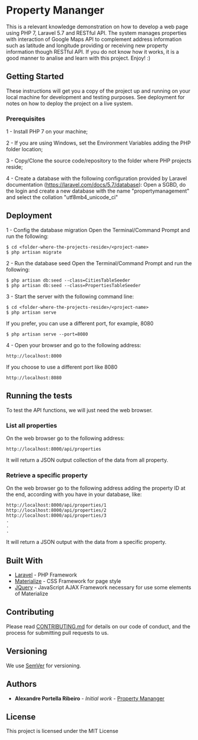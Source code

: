 # Property Mananger

This is a relevant knowledge demonstration on how to develop a web page using PHP 7, Laravel 5.7 and RESTful API. 
The system manages properties with interaction of Google Maps API to complement address information such as latitude and longitude providing or receiving new property information though RESTful API. 
If you do not know how it works, it is a good manner to analise and learn with this project. 
Enjoy! :)

## Getting Started

These instructions will get you a copy of the project up and running on your local machine for development and testing purposes. See deployment for notes on how to deploy the project on a live system.

### Prerequisites

1 - Install PHP 7 on your machine;

2 - If you are using Windows, set the Environment Variables adding the PHP folder location;

3 - Copy/Clone the source code/repository to the folder where PHP projects reside;

4 - Create a database with the following configuration provided by Laravel documentation (https://laravel.com/docs/5.7/database):
Open a SGBD, do the login and create a new database with the name "propertymanagement" and select the collation "utf8mb4_unicode_ci"

## Deployment

1 - Config the database migration
Open the Terminal/Command Prompt and run the following:
```
$ cd <folder-where-the-projects-reside>/<project-name>
$ php artisan migrate
```

2 - Run the database seed
Open the Terminal/Command Prompt and run the following:
```
$ php artisan db:seed --class=CitiesTableSeeder
$ php artisan db:seed --class=PropertiesTableSeeder
```

3 - Start the server with the following command line:
```
$ cd <folder-where-the-projects-reside>/<project-name>
$ php artisan serve
```
If you prefer, you can use a different port, for example, 8080
```
$ php artisan serve --port=8080
```

4 - Open your browser and go to the following address:
```
http://localhost:8000
```
If you choose to use a different port like 8080
```
http://localhost:8080
```

## Running the tests

To test the API functions, we will just need the web browser.

### List all properties

On the web browser go to the following address:
```
http://localhost:8000/api/properties
```
It will return a JSON output collection of the data from all property.

### Retrieve a specific property

On the web browser go to the following address adding the property ID at the end, according with you have in your database, like:
```
http://localhost:8000/api/properties/1
http://localhost:8000/api/properties/2
http://localhost:8000/api/properties/3
.
.
.
```
It will return a JSON output with the data from a specific property.

## Built With

* [Laravel](https://laravel.com/docs/5.7/) - PHP Framework
* [Materialize](http://archives.materializecss.com/0.100.2/) - CSS Framework for page style
* [JQuery](https://jquery.com/) - JavaScript AJAX Framework necessary for use some elements of Materialize

## Contributing

Please read [CONTRIBUTING.md](https://gist.github.com/alexandrepro/d81e1f64e82107b7c67cce88e6cf6c6a) for details on our code of conduct, and the process for submitting pull requests to us.

## Versioning

We use [SemVer](http://semver.org/) for versioning.

## Authors

* **Alexandre Portella Ribeiro** - *Initial work* - [Property Mananger](https://github.com/alexandrepro/property-mananger)

## License

This project is licensed under the MIT License
